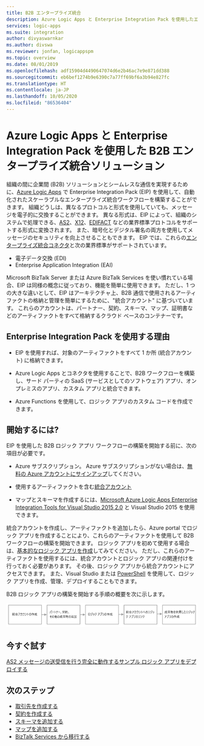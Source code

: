 ```yaml
---
title: B2B エンタープライズ統合
description: Azure Logic Apps と Enterprise Integration Pack を使用したエンタープライズ統合の自動化された B2B ワークフローの構築について説明します。
services: logic-apps
ms.suite: integration
author: divyaswarnkar
ms.author: divswa
ms.reviewer: jonfan, logicappspm
ms.topic: overview
ms.date: 08/01/2019
ms.openlocfilehash: adf15904d4490647074d6e2b46ac7e9e871dd388
ms.sourcegitcommit: eb6bef1274b9e6390c7a77ff69bf6a3b94e827fc
ms.translationtype: HT
ms.contentlocale: ja-JP
ms.lasthandoff: 10/05/2020
ms.locfileid: "86536404"
---
```

# <a name="b2b-enterprise-integration-solutions-with-azure-logic-apps-and-enterprise-integration-pack"></a>Azure Logic Apps と Enterprise Integration Pack を使用した B2B エンタープライズ統合ソリューション

組織の間に企業間 (B2B) ソリューションとシームレスな通信を実現するために、[Azure Logic Apps](../logic-apps/logic-apps-overview.md) で Enterprise Integration Pack (EIP) を使用して、自動化されたスケーラブルなエンタープライズ統合ワークフローを構築することができます。 組織どうしは、異なるプロトコルと形式を使用していても、メッセージを電子的に交換することができます。 異なる形式は、EIP によって、組織のシステムで処理できる、[AS2](../logic-apps/logic-apps-enterprise-integration-as2.md)、[X12](logic-apps-enterprise-integration-x12.md)、[EDIFACT](../logic-apps/logic-apps-enterprise-integration-edifact.md) などの業界標準プロトコルをサポートする形式に変換されます。 また、暗号化とデジタル署名の両方を使用してメッセージのセキュリティを向上させることもできます。 EIP では、これらの[エンタープライズ統合コネクタ](../connectors/apis-list.md#integration-account-connectors)と次の業界標準がサポートされています。

* 電子データ交換 (EDI)
* Enterprise Application Integration (EAI)

Microsoft BizTalk Server または Azure BizTalk Services を使い慣れている場合、EIP は同様の概念に従っており、機能を簡単に使用できます。 ただし、1 つの大きな違いとして、EIP はアーキテクチャ上、B2B 通信で使用されるアーティファクトの格納と管理を簡単にするために、"統合アカウント" に基づいています。 これらのアカウントは、パートナー、契約、スキーマ、マップ、証明書などのアーティファクトをすべて格納するクラウド ベースのコンテナーです。 

## <a name="why-use-the-enterprise-integration-pack"></a>Enterprise Integration Pack を使用する理由

* EIP を使用すれば、対象のアーティファクトをすべて 1 か所 (統合アカウント) に格納できます。

* Azure Logic Apps とコネクタを使用することで、B2B ワークフローを構築し、サード パーティの SaaS (サービスとしてのソフトウェア) アプリ、オンプレミスのアプリ、カスタム アプリと統合できます。

* Azure Functions を使用して、ロジック アプリのカスタム コードを作成できます。

## <a name="how-do-i-get-started"></a>開始するには?

EIP を使用した B2B ロジック アプリ ワークフローの構築を開始する前に、次の項目が必要です。

* Azure サブスクリプション。 Azure サブスクリプションがない場合は、[無料の Azure アカウントにサインアップ](https://azure.microsoft.com/free/)してください。

* 使用するアーティファクトを含む[統合アカウント](../logic-apps/logic-apps-enterprise-integration-create-integration-account.md)

* マップとスキーマを作成するには、[Microsoft Azure Logic Apps Enterprise Integration Tools for Visual Studio 2015 2.0](https://aka.ms/vsmapsandschemas) と Visual Studio 2015 を使用できます。

統合アカウントを作成し、アーティファクトを追加したら、Azure portal でロジック アプリを作成することにより、これらのアーティファクトを使用して B2B ワークフローの構築を開始できます。 ロジック アプリを初めて使用する場合は、[基本的なロジック アプリを作成](../logic-apps/quickstart-create-first-logic-app-workflow.md)してみてください。 ただし、これらのアーティファクトを使用するには、統合アカウントとロジック アプリの関連付けを行っておく必要があります。 その後、ロジック アプリから統合アカウントにアクセスできます。 また、Visual Studio または [PowerShell](/powershell/module/az.logicapp) を使用して、ロジック アプリを作成、管理、デプロイすることもできます。

B2B ロジック アプリの構築を開始する手順の概要を次に示します。

![B2B ロジック アプリを作成するための前提条件](./media/logic-apps-enterprise-integration-overview/overview.png)  

## <a name="try-now"></a>今すぐ試す

[AS2 メッセージの送受信を行う完全に動作するサンプル ロジック アプリをデプロイする](https://github.com/Azure/azure-quickstart-templates/tree/master/201-logic-app-as2-send-receive)

## <a name="next-steps"></a>次のステップ

* [取引先を作成する](logic-apps-enterprise-integration-partners.md)
* [契約を作成する](../logic-apps/logic-apps-enterprise-integration-agreements.md)
* [スキーマを追加する](logic-apps-enterprise-integration-schemas.md)
* [マップを追加する](../logic-apps/logic-apps-enterprise-integration-maps.md)
* [BizTalk Services から移行する](../logic-apps/logic-apps-move-from-mabs.md)
